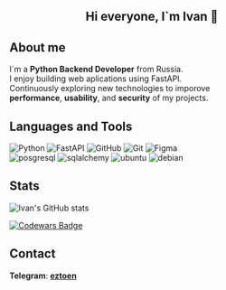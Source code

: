 ## <center>Hi everyone, I`m Ivan 👋</center>

## About me
I`m a **Python Backend Developer** from Russia.\
I enjoy building web aplications using FastAPI.\
Continuously exploring new technologies to imporove\
**performance**, **usability**, and **security** of my projects.



## Languages and Tools 
![Python](https://img.shields.io/badge/Python-black?style=for-the-badge&logo=python)
![FastAPI](https://img.shields.io/badge/FastAPI-black?style=for-the-badge&logo=fastapi)
![GitHub](https://img.shields.io/badge/github-black?style=for-the-badge&logo=github)
![Git](https://img.shields.io/badge/git-black?style=for-the-badge&logo=git)
![Figma](https://img.shields.io/badge/figma-black?style=for-the-badge&logo=figma)                              
![posgresql](https://img.shields.io/badge/postgresql-black?style=for-the-badge&logo=postgresql)
![sqlalchemy](https://img.shields.io/badge/sqlalchemy-black?style=for-the-badge&logo=sqlalchemy)
![ubuntu](https://img.shields.io/badge/ubuntu-black?style=for-the-badge&logo=ubuntu)
![debian](https://img.shields.io/badge/debian-black?style=for-the-badge&logo=debian)          

## Stats

![Ivan's GitHub stats](https://github-readme-stats.vercel.app/api?username=eztoen&show_icons=true&theme=dark)

[![Codewars Badge](https://www.codewars.com/users/eztoen/badges/large)](https://www.codewars.com/users/eztoen)

## Contact
**Telegram**: [**eztoen**](https://t.me/eztoen)



